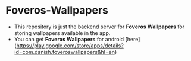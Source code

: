 # Foveros-Wallpapers

- This repository is just the backend server for **Foveros Wallpapers** for storing wallpapers available in the app.
- You can get **Foveros Wallpapers** for android [here] (https://play.google.com/store/apps/details?id=com.danish.foveroswallpapers&hl=en)
